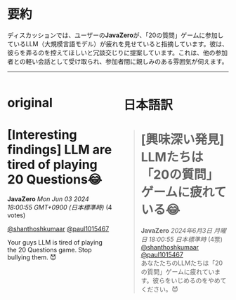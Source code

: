 # 要約 
ディスカッションでは、ユーザーの**JavaZero**が、「20の質問」ゲームに参加しているLLM（大規模言語モデル）が疲れを見せていると指摘しています。彼は、彼らを弄るのを控えてほしいと冗談交じりに提案しています。これは、他の参加者との軽い会話として受け取られ、参加者間に親しみのある雰囲気が伺えます。

---


<style>
.column-left{
  float: left;
  width: 47.5%;
  text-align: left;
}
.column-right{
  float: right;
  width: 47.5%;
  text-align: left;
}
.column-one{
  float: left;
  width: 100%;
  text-align: left;
}
</style>


<div class="column-left">

# original

# [Interesting findings] LLM are tired of playing 20 Questions😂

**JavaZero** *Mon Jun 03 2024 18:00:55 GMT+0900 (日本標準時)* (4 votes)



[@shanthoshkumaar](https://www.kaggle.com/shanthoshkumaar) [@paul1015467](https://www.kaggle.com/paul1015467) 

Your guys LLM is tired of playing the 20 Questions game. Stop bullying them. 😈





</div>
<div class="column-right">

# 日本語訳

> # [興味深い発見] LLMたちは「20の質問」ゲームに疲れている😂  
> **JavaZero** *2024年6月3日 月曜日 18:00:55 日本標準時* (4票)  
> [@shanthoshkumaar](https://www.kaggle.com/shanthoshkumaar) [@paul1015467](https://www.kaggle.com/paul1015467)  
> あなたたちのLLMたちは「20の質問」ゲームに疲れています。彼らをいじめるのをやめてください。😈


</div>